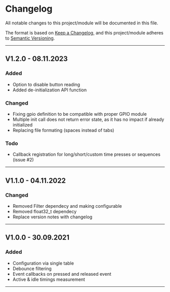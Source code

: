 # Changelog
All notable changes to this project/module will be documented in this file.

The format is based on [Keep a Changelog](https://keepachangelog.com/en/1.0.0/),
and this project/module adheres to [Semantic Versioning](https://semver.org/spec/v2.0.0.html).

---
## V1.2.0 - 08.11.2023

### Added
 - Option to disable button reading
 - Added de-initialization API function

### Changed
 - Fixing gpio definition to be compatible with proper GPIO module
 - Multiple init call does not return error state, as it has no impact if already initialized
 - Replacing file formating (spaces instead of tabs)

### Todo
 - Callback registration for long/short/custom time presses or sequences (issue #2)

---
## V1.1.0 - 04.11.2022

### Changed
 - Removed Filter dependecy and making configurable
 - Removed float32_t dependecy
 - Replace version notes with changelog

---
## V1.0.0 - 30.09.2021

### Added
 - Configuration via single table
 - Debounce filtering
 - Event callbacks on pressed and released event
 - Active & idle timings measurement
---